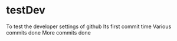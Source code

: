 # testDev
To test the developer settings of github 
Its first commit time
Various commits done
More commits done
